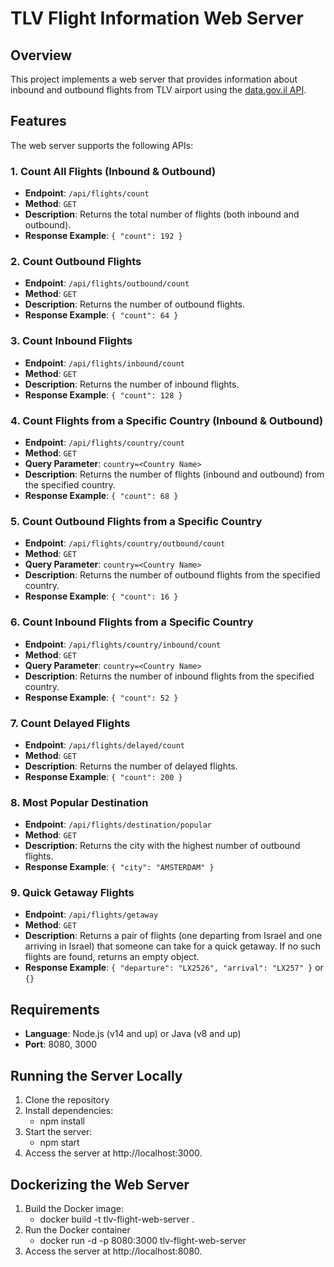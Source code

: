 # TLV Flight Information Web Server

## Overview

This project implements a web server that provides information about inbound and outbound flights from TLV airport using the [data.gov.il API](https://data.gov.il/dataset/flydata/resource/e83f763b-b7d7-479e-b172-ae981ddc6de5).

## Features

The web server supports the following APIs:

### 1. Count All Flights (Inbound & Outbound)
- **Endpoint**: `/api/flights/count`
- **Method**: `GET`
- **Description**: Returns the total number of flights (both inbound and outbound).
- **Response Example**: `{ "count": 192 }`

### 2. Count Outbound Flights
- **Endpoint**: `/api/flights/outbound/count`
- **Method**: `GET`
- **Description**: Returns the number of outbound flights.
- **Response Example**: `{ "count": 64 }`

### 3. Count Inbound Flights
- **Endpoint**: `/api/flights/inbound/count`
- **Method**: `GET`
- **Description**: Returns the number of inbound flights.
- **Response Example**: `{ "count": 128 }`

### 4. Count Flights from a Specific Country (Inbound & Outbound)
- **Endpoint**: `/api/flights/country/count`
- **Method**: `GET`
- **Query Parameter**: `country=<Country Name>`
- **Description**: Returns the number of flights (inbound and outbound) from the specified country.
- **Response Example**: `{ "count": 68 }`

### 5. Count Outbound Flights from a Specific Country
- **Endpoint**: `/api/flights/country/outbound/count`
- **Method**: `GET`
- **Query Parameter**: `country=<Country Name>`
- **Description**: Returns the number of outbound flights from the specified country.
- **Response Example**: `{ "count": 16 }`

### 6. Count Inbound Flights from a Specific Country
- **Endpoint**: `/api/flights/country/inbound/count`
- **Method**: `GET`
- **Query Parameter**: `country=<Country Name>`
- **Description**: Returns the number of inbound flights from the specified country.
- **Response Example**: `{ "count": 52 }`

### 7. Count Delayed Flights
- **Endpoint**: `/api/flights/delayed/count`
- **Method**: `GET`
- **Description**: Returns the number of delayed flights.
- **Response Example**: `{ "count": 200 }`

### 8. Most Popular Destination
- **Endpoint**: `/api/flights/destination/popular`
- **Method**: `GET`
- **Description**: Returns the city with the highest number of outbound flights.
- **Response Example**: `{ "city": "AMSTERDAM" }`

### 9. Quick Getaway Flights
- **Endpoint**: `/api/flights/getaway`
- **Method**: `GET`
- **Description**: Returns a pair of flights (one departing from Israel and one arriving in Israel) that someone can take for a quick getaway. If no such flights are found, returns an empty object.
- **Response Example**: `{ "departure": "LX2526", "arrival": "LX257" }` or `{}`

## Requirements

- **Language**: Node.js (v14 and up) or Java (v8 and up)
- **Port**: 8080, 3000

## Running the Server Locally

1. Clone the repository
2. Install dependencies:
    - npm install
3. Start the server:
    - npm start
4. Access the server at http://localhost:3000.

## Dockerizing the Web Server

1. Build the Docker image:
    - docker build -t tlv-flight-web-server .
2. Run the Docker container 
    - docker run -d -p 8080:3000 tlv-flight-web-server
3. Access the server at http://localhost:8080.

   
